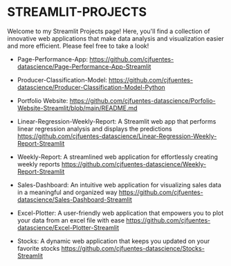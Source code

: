 # STREAMLIT-PROJECTS

Welcome to my Streamlit Projects page! Here, you'll find a collection of innovative web applications that make data analysis and visualization easier and more efficient. Please feel free to take a look! 

- Page-Performance-App: https://github.com/cjfuentes-datascience/Page-Performance-App-Streamlit

- Producer-Classification-Model: https://github.com/cjfuentes-datascience/Producer-Classification-Model-Python

- Portfolio Website: https://github.com/cjfuentes-datascience/Porfolio-Website-Streamlit/blob/main/README.md

- Linear-Regression-Weekly-Report: A Streamlit web app that performs linear regression analysis and displays the predictions https://github.com/cjfuentes-datascience/Linear-Regression-Weekly-Report-Streamlit

- Weekly-Report: A streamlined web application for effortlessly creating weekly reports https://github.com/cjfuentes-datascience/Weekly-Report-Streamlit

- Sales-Dashboard: An intuitive web application for visualizing sales data in a meaningful and organized way https://github.com/cjfuentes-datascience/Sales-Dashboard-Streamlit

- Excel-Plotter: A user-friendly web application that empowers you to plot your data from an excel file with ease https://github.com/cjfuentes-datascience/Excel-Plotter-Streamlit

- Stocks: A dynamic web application that keeps you updated on your favorite stocks https://github.com/cjfuentes-datascience/Stocks-Streamlit
